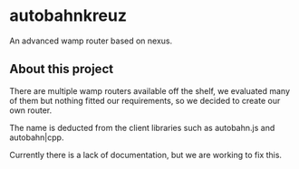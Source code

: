 # autobahnkreuz

An advanced wamp router based on nexus.

## About this project

There are multiple wamp routers available off the shelf, we evaluated many of them
but nothing fitted our requirements, so we decided to create our own router.

The name is deducted from the client libraries such as autobahn.js and autobahn|cpp.

Currently there is a lack of documentation, but we are working to fix this.
